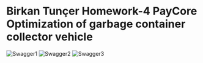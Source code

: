 <h1> Birkan Tunçer Homework-4 PayCore Optimization of garbage container collector vehicle </h1>

![Swagger1](https://user-images.githubusercontent.com/97250941/189358718-22e48dc6-3f07-4287-9eba-43026f28d1c3.png)
![Swagger2](https://user-images.githubusercontent.com/97250941/189358723-d0d673fa-a75c-46a9-a2bf-aefd08c96335.png)
![Swagger3](https://user-images.githubusercontent.com/97250941/189358726-667856fe-f12a-4ed1-ad77-63bd8d77a2e0.png)
